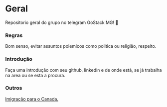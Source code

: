 # Geral
Repositorio geral do grupo no telegram GoStack MG! 🚀

### Regras
Bom senso, evitar assuntos polemicos como politica ou religião, respeito.

### Introdução
Faça uma introdução com seu github, linkedin e de onde está, se já trabalha na area ou se esta a procura.

### Outros
[Imigração para o Canada.](https://github.com/ti-no-canada/imigracao-para-o-canada)
